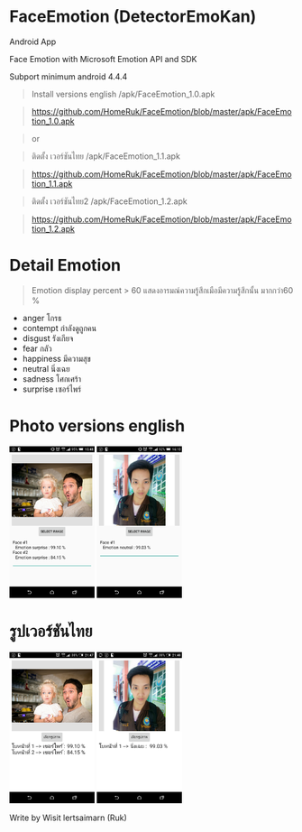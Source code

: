 # FaceEmotion (DetectorEmoKan)
Android App 

Face Emotion with Microsoft Emotion API and SDK

Subport minimum android 4.4.4 

> Install versions english /apk/FaceEmotion_1.0.apk

> https://github.com/HomeRuk/FaceEmotion/blob/master/apk/FaceEmotion_1.0.apk

> or

> ติดตั้ง เวอร์ชันไทย /apk/FaceEmotion_1.1.apk

> https://github.com/HomeRuk/FaceEmotion/blob/master/apk/FaceEmotion_1.1.apk

> ติดตั้ง เวอร์ชันไทย2 /apk/FaceEmotion_1.2.apk

> https://github.com/HomeRuk/FaceEmotion/blob/master/apk/FaceEmotion_1.2.apk

# Detail Emotion 
> Emotion display percent > 60 แสดงอารมณ์ความรู้สึกเมือมีความรู้สึกนั้น มากกว่า60 %
- anger โกรธ 
- contempt กำลังดูถูกคน
- disgust รังเกียจ
- fear กลัว 
- happiness มีความสุข 
- neutral นิ่งเฉย 
- sadness โศกเศร้า 
- surprise เซอร์ไพร์ 

# Photo versions english

<img src="img/1_EN.png" width="30%"/> <img src="img/2_EN.png" width="30%"/>

# รูปเวอร์ชันไทย

<img src="img/1_TH.png" width="30%"/> <img src="img/2_TH.png" width="30%"/>

Write by Wisit lertsaimarn  (Ruk)
